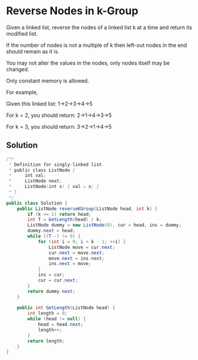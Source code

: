 # Reverse Nodes in k-Group

Given a linked list, reverse the nodes of a linked list k at a time and return its modified list.

If the number of nodes is not a multiple of k then left-out nodes in the end should remain as it is.

You may not alter the values in the nodes, only nodes itself may be changed.

Only constant memory is allowed.

For example,

Given this linked list: 1->2->3->4->5

For k = 2, you should return: 2->1->4->3->5

For k = 3, you should return: 3->2->1->4->5

## Solution

```java
/**
 * Definition for singly-linked list.
 * public class ListNode {
 *     int val;
 *     ListNode next;
 *     ListNode(int x) { val = x; }
 * }
 */
public class Solution {
    public ListNode reverseKGroup(ListNode head, int k) {
        if (k <= 1) return head;
        int T = GetLength(head) / k;
        ListNode dummy = new ListNode(0), cur = head, ins = dummy; 
        dummy.next = head;
        while ((T--) != 0) {
            for (int i = 0; i < k - 1; ++i) {
                ListNode move = cur.next;
                cur.next = move.next;
                move.next = ins.next;
                ins.next = move;
            }
            ins = cur;
            cur = cur.next;
        }
        return dummy.next;
    }
    
    public int GetLength(ListNode head) {
        int length = 0;
        while (head != null) {
            head = head.next;
            length++;
        }
        return length;
    }
}
```


